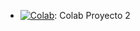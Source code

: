 * [![Colab](https://colab.research.google.com/assets/colab-badge.svg)](https://colab.research.google.com/drive/1D6RQdwnEhBm2IO2WWCTbQrVlLR9jmQ7f?usp=sharing): Colab Proyecto 2

